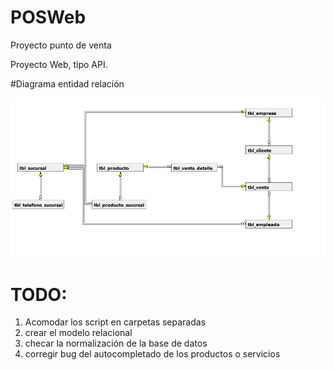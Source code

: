 # POSWeb
Proyecto punto de venta

Proyecto Web, tipo API.

#Diagrama entidad relación

 <img src="Images/e-r-1.PNG" alt="Logo">

# TODO:
1) Acomodar los script en carpetas separadas
2) crear el modelo relacional
3) checar la normalización de la base de datos
4) corregir bug del autocompletado de los productos o servicios
